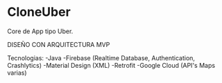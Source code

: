 # CloneUber
Core de App tipo Uber.

DISEÑO CON ARQUITECTURA MVP

Tecnologias: 
-Java
-Firebase (Realtime Database, Authentication, Crashlytics)
-Material Design (XML)
-Retrofit
-Google Cloud (API's Maps varias)
